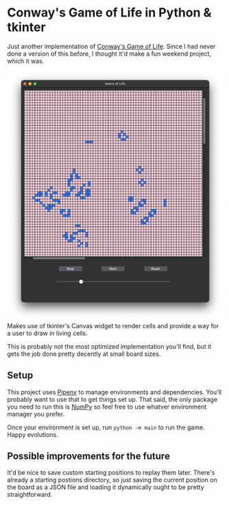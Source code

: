 # Conway's Game of Life in Python & tkinter
Just another implementation of [Conway's Game of Life](https://en.wikipedia.org/wiki/Conway%27s_Game_of_Life). Since I had never done a version of this
before, I thought it'd make a fun weekend project, which it was.

![Screenshot of Game of Life implementation](./images/GameScreenshot.png)
Makes use of tkinter's Canvas widget to render cells and provide a way for a user to draw in living cells. 

This is probably not the most optimized implementation you'll find, but it gets the job done pretty decently at small board sizes.

## Setup
This project uses [Pipenv](https://pipenv.pypa.io/en/latest/) to manage environments and dependencies. You'll probably want to use that to get things set up. That said, the only package you need to run this is [NumPy](https://numpy.org/) so feel free to use whatver environment manager you prefer.

Once your environment is set up, run `python -m main` to run the game. Happy evolutions.

## Possible improvements for the future
It'd be nice to save custom starting positions to replay them later. There's already a starting postions
directory, so just saving the current position on the board as a JSON file and loading it dynamically
ought to be pretty straightforward.

